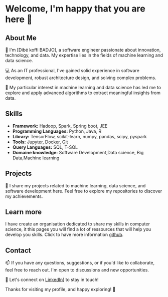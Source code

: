 # Welcome, I'm happy that you are here 🚀

## About Me

👋 I'm [Dibé koffi BADJO], a software engineer passionate about innovation, technology, and data. My expertise lies in the fields of machine learning and data science.

💻 As an IT professional, I've gained solid experience in software development, robust architecture design, and solving complex problems.

🤖 My particular interest in machine learning and data science has led me to explore and apply advanced algorithms to extract meaningful insights from data.

## Skills
- **Framework:** Hadoop, Spark, Spring boot, JEE
- **Programming Languages:** Python, Java, R
- **Library:** TensorFlow, scikit-learn, numpy, pandas, scipy, pyspark
- **Tools:** Jupyter, Docker, Git
- **Query Languages:** SQL, T-SQL
- **Domaine knowledge:** Software Development,Data science, Big Data,Machine learning
  
## Projects

🚀 I share my projects related to machine learning, data science, and software development here. Feel free to explore my repositories to discover my achievements.

## Learn more
I have create an organisation dedicated to share my skills in computer science, it this pages you will find a lot of ressources that will help you develop you skills. Click to have more information [github](https://github.com/mabakal).

## Contact

📫 If you have any questions, suggestions, or if you'd like to collaborate, feel free to reach out. I'm open to discussions and new opportunities.

🔗 Let's connect on [LinkedIn](https://www.linkedin.com/in/badjo-dib%C3%A9-koffi-b108b7175/)] to stay in touch!

Thanks for visiting my profile, and happy exploring! 🌟
